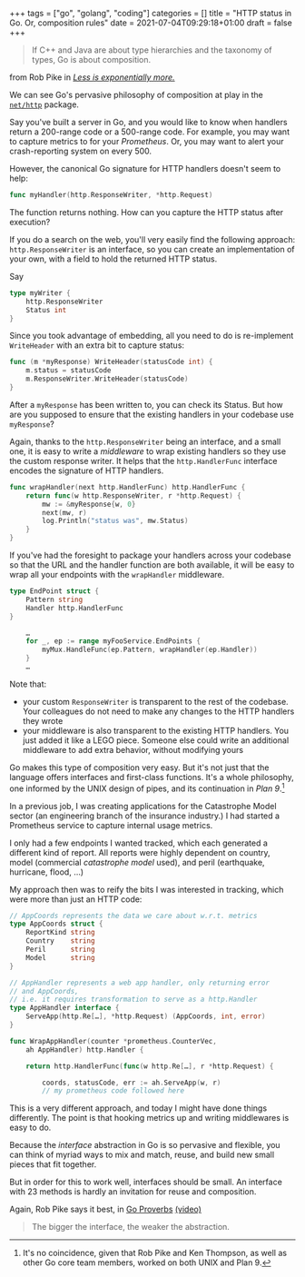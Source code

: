 +++
tags = ["go", "golang", "coding"]
categories = []
title = "HTTP status in Go. Or, composition rules"
date = 2021-07-04T09:29:18+01:00
draft = false
+++

> If C++ and Java are about type hierarchies and the taxonomy of types,
> Go is about composition.

from Rob Pike in [*Less is exponentially more.*](https://commandcenter.blogspot.com/2012/06/less-is-exponentially-more.html)

We can see Go's pervasive philosophy of composition at play in the
[`net/http`](https://golang.org/pkg/net/http/) package.

Say you've built a server in Go, and you would like to know when handlers
return a 200-range code or a 500-range code.
For example, you may want to capture metrics to for your *Prometheus*. Or,
you may want to alert your crash-reporting system on every 500.

However, the canonical Go signature for HTTP handlers doesn't seem to help:

``` go
func myHandler(http.ResponseWriter, *http.Request)
```

The function returns nothing. How can you capture the HTTP status after execution?

If you do a search on the web, you'll very easily find the following approach:
`http.ResponseWriter` is an interface, so you can create an implementation of
your own, with a field to hold the returned HTTP status.

Say

``` go
type myWriter {
    http.ResponseWriter
    Status int
}
```

Since you took advantage of embedding, all you need to do is re-implement
`WriteHeader` with an extra bit to capture status:

``` go
func (m *myResponse) WriteHeader(statusCode int) {
    m.status = statusCode
    m.ResponseWriter.WriteHeader(statusCode)
}
```

After a `myResponse` has been written to, you can check its Status.
But how are you supposed to ensure that the existing handlers in your
codebase use `myResponse`?

Again, thanks to the `http.ResponseWriter` being an interface, and a small one,
it is easy to write a *middleware* to wrap existing handlers so they use the
custom response writer.
It helps that the `http.HandlerFunc` interface encodes the signature of
HTTP handlers.

``` go
func wrapHandler(next http.HandlerFunc) http.HandlerFunc {
    return func(w http.ResponseWriter, r *http.Request) {
        mw := &myResponse{w, 0}
        next(mw, r)
        log.Println("status was", mw.Status)
    }
}
```

If you've had the foresight to package your handlers across your codebase so that
the URL and the handler function are both available, it will be easy to wrap
all your endpoints with the `wrapHandler` middleware.

``` go
type EndPoint struct {
    Pattern string
    Handler http.HandlerFunc
}

    …
    for _, ep := range myFooService.EndPoints {
        myMux.HandleFunc(ep.Pattern, wrapHandler(ep.Handler))
    }
    …
```

Note that:

* your custom `ResponseWriter` is transparent to the rest of the codebase. Your
  colleagues do not need to make any changes to the HTTP handlers they wrote
* your middleware is also transparent to the existing HTTP handlers. You just
  added it like a LEGO piece. Someone else could write an additional
  middleware to add extra behavior, without modifying yours

Go makes this type of composition very easy. But it's not just that the language
offers interfaces and first-class functions. It's a whole philosophy,
one informed by the UNIX design of pipes, and its continuation in *Plan 9*.[^1]

In a previous job, I was creating applications for the Catastrophe Model sector
(an engineering branch of the insurance industry.) I had started a
Prometheus service to capture internal usage metrics.

I only had a few endpoints I wanted tracked, which each generated a different
kind of report. All reports were highly dependent on country,
model (commercial *catastrophe model* used),
and peril (earthquake, hurricane, flood, …)

My approach then was to reify the bits I was interested in tracking, which were
more than just an HTTP code:

``` go
// AppCoords represents the data we care about w.r.t. metrics
type AppCoords struct {
    ReportKind string
    Country    string
    Peril      string
    Model      string
}

// AppHandler represents a web app handler, only returning error
// and AppCoords,
// i.e. it requires transformation to serve as a http.Handler
type AppHandler interface {
    ServeApp(http.Re[…], *http.Request) (AppCoords, int, error)
}

func WrapAppHandler(counter *prometheus.CounterVec,
    ah AppHandler) http.Handler {

    return http.HandlerFunc(func(w http.Re[…], r *http.Request) {

        coords, statusCode, err := ah.ServeApp(w, r)
        // my prometheus code followed here
```

This is a very different approach, and today I might have done things differently.
The point is that hooking metrics up and writing middlewares is easy to do.

Because the *interface* abstraction in Go is so pervasive and flexible, you can
think of myriad ways to mix and match, reuse, and build new small pieces that
fit together.

But in order for this to work well, interfaces should be small.
An interface with 23 methods is hardly an invitation for reuse and composition.

Again, Rob Pike says it best, in [Go Proverbs](https://go-proverbs.github.io)
[(video)](https://www.youtube.com/watch?v=PAAkCSZUG1c&t=317s)
> The bigger the interface, the weaker the abstraction.

[^1]: It's no coincidence, given that Rob Pike and Ken Thompson, as well as other
Go core team members, worked on both UNIX and Plan 9.

